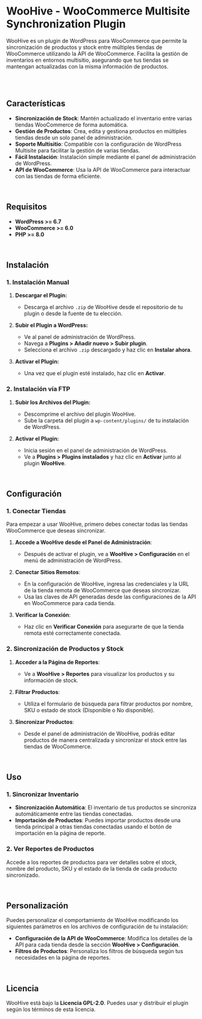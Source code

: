 # WooHive - WooCommerce Multisite Synchronization Plugin

WooHive es un plugin de WordPress para WooCommerce que permite la sincronización de productos y stock entre múltiples tiendas de WooCommerce utilizando la API de WooCommerce. Facilita la gestión de inventarios en entornos multisitio, asegurando que tus tiendas se mantengan actualizadas con la misma información de productos.

<br>
<br>


## Características

- **Sincronización de Stock**: Mantén actualizado el inventario entre varias tiendas WooCommerce de forma automática.
- **Gestión de Productos**: Crea, edita y gestiona productos en múltiples tiendas desde un solo panel de administración.
- **Soporte Multisitio**: Compatible con la configuración de WordPress Multisite para facilitar la gestión de varias tiendas.
- **Fácil Instalación**: Instalación simple mediante el panel de administración de WordPress.
- **API de WooCommerce**: Usa la API de WooCommerce para interactuar con las tiendas de forma eficiente.

<br>

## Requisitos

- **WordPress >= 6.7**
- **WooCommerce >= 6.0**
- **PHP >= 8.0**

<br>

## Instalación

### 1. Instalación Manual

1. **Descargar el Plugin:**
   - Descarga el archivo `.zip` de WooHive desde el repositorio de tu plugin o desde la fuente de tu elección.

2. **Subir el Plugin a WordPress:**
   - Ve al panel de administración de WordPress.
   - Navega a **Plugins > Añadir nuevo > Subir plugin**.
   - Selecciona el archivo `.zip` descargado y haz clic en **Instalar ahora**.

3. **Activar el Plugin:**
   - Una vez que el plugin esté instalado, haz clic en **Activar**.

### 2. Instalación vía FTP

1. **Subir los Archivos del Plugin:**
   - Descomprime el archivo del plugin WooHive.
   - Sube la carpeta del plugin a `wp-content/plugins/` de tu instalación de WordPress.

2. **Activar el Plugin:**
   - Inicia sesión en el panel de administración de WordPress.
   - Ve a **Plugins > Plugins instalados** y haz clic en **Activar** junto al plugin **WooHive**.

<br>

## Configuración

### 1. Conectar Tiendas

Para empezar a usar WooHive, primero debes conectar todas las tiendas WooCommerce que deseas sincronizar.

1. **Accede a WooHive desde el Panel de Administración**:
   - Después de activar el plugin, ve a **WooHive > Configuración** en el menú de administración de WordPress.

2. **Conectar Sitios Remotos**:
   - En la configuración de WooHive, ingresa las credenciales y la URL de la tienda remota de WooCommerce que deseas sincronizar.
   - Usa las claves de API generadas desde las configuraciones de la API en WooCommerce para cada tienda.

3. **Verificar la Conexión**:
   - Haz clic en **Verificar Conexión** para asegurarte de que la tienda remota esté correctamente conectada.

### 2. Sincronización de Productos y Stock

1. **Acceder a la Página de Reportes**:
   - Ve a **WooHive > Reportes** para visualizar los productos y su información de stock.

2. **Filtrar Productos**:
   - Utiliza el formulario de búsqueda para filtrar productos por nombre, SKU o estado de stock (Disponible o No disponible).

3. **Sincronizar Productos**:
   - Desde el panel de administración de WooHive, podrás editar productos de manera centralizada y sincronizar el stock entre las tiendas de WooCommerce.

<br>

## Uso

### 1. Sincronizar Inventario

- **Sincronización Automática**: El inventario de tus productos se sincroniza automáticamente entre las tiendas conectadas.
- **Importación de Productos**: Puedes importar productos desde una tienda principal a otras tiendas conectadas usando el botón de importación en la página de reporte.

### 2. Ver Reportes de Productos

Accede a los reportes de productos para ver detalles sobre el stock, nombre del producto, SKU y el estado de la tienda de cada producto sincronizado.

<br>

## Personalización

Puedes personalizar el comportamiento de WooHive modificando los siguientes parámetros en los archivos de configuración de tu instalación:

- **Configuración de la API de WooCommerce**: Modifica los detalles de la API para cada tienda desde la sección **WooHive > Configuración**.
- **Filtros de Productos**: Personaliza los filtros de búsqueda según tus necesidades en la página de reportes.

<br>

## Licencia

WooHive está bajo la **Licencia GPL-2.0**. Puedes usar y distribuir el plugin según los términos de esta licencia.

<br>
